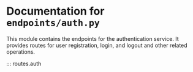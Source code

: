 # Documentation for `endpoints/auth.py`

This module contains the endpoints for the authentication service. It provides routes for user registration, login, and logout and other related operations.

::: routes.auth